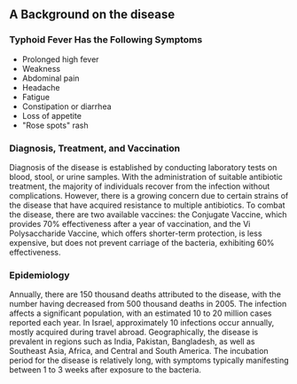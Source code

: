 ## A Background on the disease

### Typhoid Fever Has the Following Symptoms
* Prolonged high fever
* Weakness
* Abdominal pain
* Headache
* Fatigue
* Constipation or diarrhea
* Loss of appetite
* "Rose spots" rash

### Diagnosis, Treatment, and Vaccination
Diagnosis of the disease is established by conducting laboratory tests on blood, stool,
or urine samples. With the administration of suitable antibiotic treatment, the majority of
individuals recover from the infection without complications. However, there is a growing concern
due to certain strains of the disease that have acquired resistance to multiple antibiotics. 
To combat the disease, there are two available vaccines: the Conjugate Vaccine, which provides 70% 
effectiveness after a year of vaccination, and the Vi Polysaccharide Vaccine, which offers 
shorter-term protection, is less expensive, but does not prevent carriage of the bacteria, 
exhibiting 60% effectiveness.

### Epidemiology
Annually, there are 150 thousand deaths attributed to the disease, with the number having decreased 
from 500 thousand deaths in 2005. The infection affects a significant population, with an estimated 
10 to 20 million cases reported each year. In Israel, approximately 10 infections occur annually, 
mostly acquired during travel abroad. Geographically, the disease is prevalent in regions such as 
India, Pakistan, Bangladesh, as well as Southeast Asia, Africa, and Central and South America. 
The incubation period for the disease is relatively long, with symptoms typically manifesting 
between 1 to 3 weeks after exposure to the bacteria.
